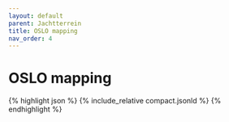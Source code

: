 ```yaml
---
layout: default
parent: Jachtterrein
title: OSLO mapping
nav_order: 4
---
```


# OSLO mapping

{% highlight json %}
{% include_relative  compact.jsonld %}
{% endhighlight %}